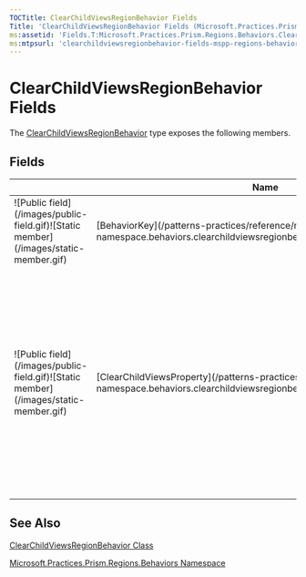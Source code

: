 ```yaml
---
TOCTitle: ClearChildViewsRegionBehavior Fields
Title: 'ClearChildViewsRegionBehavior Fields (Microsoft.Practices.Prism.Regions.Behaviors)'
ms:assetid: 'Fields.T:Microsoft.Practices.Prism.Regions.Behaviors.ClearChildViewsRegionBehavior'
ms:mtpsurl: 'clearchildviewsregionbehavior-fields-mspp-regions-behaviors.md'
---
```


# ClearChildViewsRegionBehavior Fields

The [ClearChildViewsRegionBehavior](/patterns-practices/reference/mspp-regions-namespace.behaviors.clearchildviewsregionbehavior) type exposes the following members.

## Fields


<table>

<thead>
<tr class="header">
<th> </th>
<th>Name</th>
<th>Description</th>
</tr>
</thead>
<tbody>
<tr class="odd">
<td>![Public field](/images/public-field.gif)![Static member](/images/static-member.gif)</td>
<td>[BehaviorKey](/patterns-practices/reference/mspp-regions-namespace.behaviors.clearchildviewsregionbehavior.behaviorkey)</td>
<td><div class="summary">
The behavior key.
</div></td>
</tr>
<tr class="even">
<td>![Public field](/images/public-field.gif)![Static member](/images/static-member.gif)</td>
<td>[ClearChildViewsProperty](/patterns-practices/reference/mspp-regions-namespace.behaviors.clearchildviewsregionbehavior.clearchildviewsproperty)</td>
<td><div class="summary">
This attached property can be defined on a view to indicate that regions defined in it must be removed from the region manager when the parent view gets removed from a region.
</div></td>
</tr>
</tbody>
</table>

## See Also

[ClearChildViewsRegionBehavior Class](/patterns-practices/reference/mspp-regions-namespace.behaviors.clearchildviewsregionbehavior)

[Microsoft.Practices.Prism.Regions.Behaviors Namespace](/patterns-practices/reference/mspp-regions-namespace.behaviors)